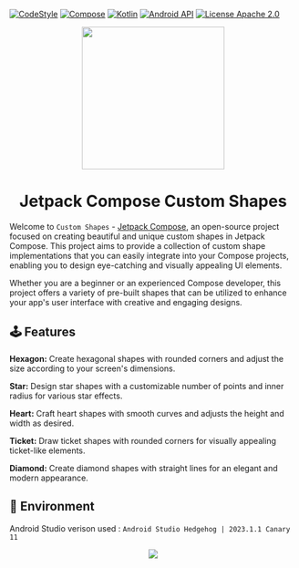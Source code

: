 [![CodeStyle](https://img.shields.io/badge/code%20style-%E2%9D%A4-FF4081.svg?style=for-the-badge)](https://ktlint.github.io/)
[![Compose](https://img.shields.io/badge/compose-2023.06.01-red.svg?style=for-the-badge)](https://developer.android.com/jetpack/compose)
[![Kotlin](https://img.shields.io/badge/kotlin-1.8.10-blueviolet.svg?style=for-the-badge)](https://kotlinlang.org/)
[![Android API](https://img.shields.io/badge/api-21%2B-brightgreen.svg?style=for-the-badge)](https://android-arsenal.com/api?level=21)
[![License Apache 2.0](https://img.shields.io/badge/License-Apache%202.0-orange.svg?style=for-the-badge)](https://opensource.org/licenses/Apache-2.0)

<p align="center"> 
   <img height="250" src="https://user-images.githubusercontent.com/80427734/147891822-5cd34c80-8dca-4d34-8278-2aa3bf36913f.png"/> 
</p>

<h1 align="center"> Jetpack Compose Custom Shapes </h1>

Welcome to `Custom Shapes` - [Jetpack Compose](https://www.googleadservices.com/pagead/aclk?sa=L&ai=DChcSEwirxJ-8nJGAAxWezMIEHZm2DusYABACGgJwdg&ohost=www.google.com&cid=CAESa-D2E9EHPMO24ZVeohcQzPgBKtfVfkbnufBlV2qUiGJ5XL1vhNoQ7Yyk9acePAcC0Xrx3KvcDy_b5pvHL3nlRFYBNebz9_mLYiGTkq45DFvSST2UrzbFYFcZWc4RNKcXC6Bs884F7_fCsX0t&sig=AOD64_1j28Y5zCwhCJe_uPcFZYyLdXxP9Q&q&adurl&ved=2ahUKEwjD8Zm8nJGAAxXPFzQIHcrGDR4Q0Qx6BAgKEAE&nis=8), an open-source project focused on creating beautiful and unique custom shapes in Jetpack Compose. This project aims to provide a collection of custom shape implementations that you can easily integrate into your Compose projects, enabling you to design eye-catching and visually appealing UI elements.

Whether you are a beginner or an experienced Compose developer, this project offers a variety of pre-built shapes that can be utilized to enhance your app's user interface with creative and engaging designs.

## 🕹️ Features

**Hexagon:** Create hexagonal shapes with rounded corners and adjust the size according to your screen's dimensions.

**Star:** Design star shapes with a customizable number of points and inner radius for various star effects.

**Heart:** Craft heart shapes with smooth curves and adjusts the height and width as desired.

**Ticket:** Draw ticket shapes with rounded corners for visually appealing ticket-like elements.

**Diamond:** Create diamond shapes with straight lines for an elegant and modern appearance.

## 🌳 Environment
Android Studio verison used : ``Android Studio Hedgehog | 2023.1.1 Canary 11``

<p align="center"> 
   <img src="https://media.giphy.com/media/v1.Y2lkPTc5MGI3NjExZDlkd2NmNDZ4Zm8yeTZrdGhqd3dqMHluaWtodWJlcjZrNGR4ODRqNiZlcD12MV9pbnRlcm5hbF9naWZfYnlfaWQmY3Q9Zw/esUpMXd69YT9Qa4kd3/giphy.gif"/> 
</p>

